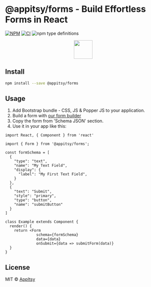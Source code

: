 # @appitsy/forms - Build Effortless Forms in React
[![NPM](https://img.shields.io/npm/v/@appitsy/forms)](https://www.npmjs.com/package/@appitsy/forms)
[![CI](https://github.com/appitsy/forms/workflows/CI/badge.svg)](https://github.com/appitsy/forms/actions?query=workflow%3ACI)
![npm type definitions](https://img.shields.io/npm/types/@appitsy/forms)

<p align="center"><img height="60" src="https://github.com/appitsy/forms/blob/main/logo.ico?raw=true" /></p>

## Install

```bash
npm install --save @appitsy/forms
```

## Usage

1. Add Bootstrap bundle - CSS, JS & Popper JS to your application.
2. Build a form with [our form builder](https://appitsy.com/form-builder/)
3. Copy the form from 'Schema JSON' section.
4. Use it in your app like this:

```tsx
import React, { Component } from 'react'

import { Form } from '@appitsy/forms';

const formSchema = [
  {
    "type": "text",
    "name": "My Text Field",
    "display": {
      "label": "My First Text Field",
    }
  },
  {
    "text": "Submit",
    "style": "primary",
    "type": "button",
    "name": "submitButton"
  }
]

class Example extends Component {
  render() {
    return <Form
              schema={formSchema}
              data={data}
              onSubmit={data => submitForm(data)}
  }
}
```

## License

MIT © [AppItsy](https://github.com/appitsy)
